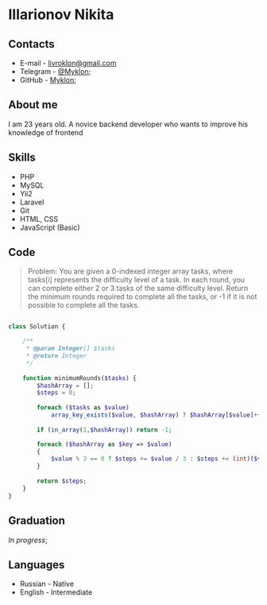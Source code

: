 # Illarionov Nikita

## Contacts

* E-mail - <livroklon@gmail.com>
* Telegram - [@Myklon](https://t.me/Myklon);
* GitHub - [Myklon](https://github.com/Myklon);

## About me

I am 23 years old. A novice backend developer who wants to improve his knowledge of frontend

## Skills

* PHP
* MySQL
* Yii2
* Laravel
* Git
* HTML, CSS
* JavaScript (Basic)

## Code
>
> Problem: You are given a 0-indexed integer array tasks, where tasks[i] represents the difficulty level of a task. In each round, you can complete either 2 or 3 tasks of the same difficulty level.
Return the minimum rounds required to complete all the tasks, or -1 if it is not possible to complete all the tasks.

```php

class Solution {

    /**
     * @param Integer[] $tasks
     * @return Integer
     */
     
    function minimumRounds($tasks) {
        $hashArray = [];
        $steps = 0;
        
        foreach ($tasks as $value)
            array_key_exists($value, $hashArray) ? $hashArray[$value]++ : $hashArray[$value] = 1;
        
        if (in_array(1,$hashArray)) return -1;

        foreach ($hashArray as $key => $value)
        {
            $value % 3 == 0 ? $steps += $value / 3 : $steps += (int)($value / 3) + 1;
        }
        
        return $steps;
    }
}
```

## Graduation

*In progress*;

## Languages

* Russian - Native
* English - Intermediate
